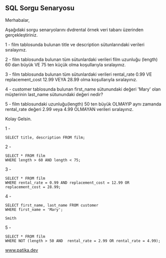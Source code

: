 ## SQL Sorgu Senaryosu

Merhabalar,

Aşağıdaki sorgu senaryolarını dvdrental örnek veri tabanı üzerinden gerçekleştiriniz.

1 - film tablosunda bulunan title ve description sütunlarındaki verileri sıralayınız.

2 - film tablosunda bulunan tüm sütunlardaki verileri film uzunluğu (length) 60 dan büyük VE 75 ten küçük olma koşullarıyla sıralayınız.

3 - film tablosunda bulunan tüm sütunlardaki verileri rental_rate 0.99 VE replacement_cost 12.99 VEYA 28.99 olma koşullarıyla sıralayınız.

4 - customer tablosunda bulunan first_name sütunundaki değeri 'Mary' olan müşterinin last_name sütunundaki değeri nedir?

5 - film tablosundaki uzunluğu(length) 50 ten büyük OLMAYIP aynı zamanda rental_rate değeri 2.99 veya 4.99 OLMAYAN verileri sıralayınız.

Kolay Gelsin.


1 -

```PostgreSQL
SELECT title, description FROM film;
```

2 - 

```PostgreSQL
SELECT * FROM film
WHERE length > 60 AND length < 75;
```

3 - 

```PostgreSQL
SELECT * FROM film
WHERE rental_rate = 0.99 AND replacement_cost = 12.99 OR replacement_cost = 28.99;
```

4 - 

```PostgreSQL
SELECT first_name, last_name FROM customer
WHERE first_name = 'Mary';
```
```
Smith
```

5 - 

```PostgreSQL
SELECT * FROM film
WHERE NOT (length > 50 AND  rental_rate = 2.99 OR rental_rate = 4.99);
```

www.patika.dev